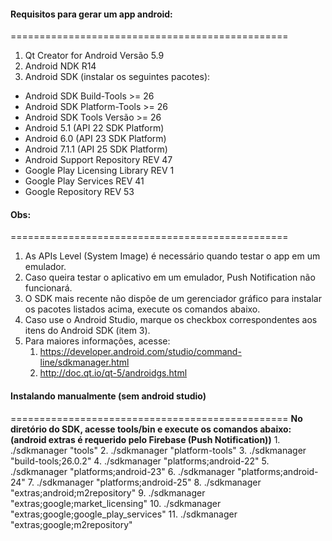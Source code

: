 #### Requisitos para gerar um app android:
================================================
1. Qt Creator for Android Versão 5.9
2. Android NDK R14
3. Android SDK (instalar os seguintes pacotes):
* Android SDK Build-Tools >= 26
* Android SDK Platform-Tools >= 26
* Android SDK Tools Versão >= 26
* Android 5.1 (API 22 SDK Platform)
* Android 6.0 (API 23 SDK Platform)
* Android 7.1.1 (API 25 SDK Platform)
* Android Support Repository REV 47
* Google Play Licensing Library REV 1
* Google Play Services REV 41
* Google Repository REV 53


#### Obs:
================================================
1. As APIs Level (System Image) é necessário quando testar o app em um emulador.
2. Caso queira testar o aplicativo em um emulador, Push Notification não funcionará.
3. O SDK mais recente não dispõe de um gerenciador gráfico para instalar os pacotes listados acima, execute os comandos abaixo.
4. Caso use o Android Studio, marque os checkbox correspondentes aos itens do Android SDK (item 3).
5. Para maiores informações, acesse:
    1. https://developer.android.com/studio/command-line/sdkmanager.html
    2. http://doc.qt.io/qt-5/androidgs.html


#### Instalando manualmente (sem android studio)
================================================
**No diretório do SDK, acesse tools/bin e execute os comandos abaixo: (android extras é requerido pelo Firebase (Push Notification))**
    1.  ./sdkmanager "tools"
    2.  ./sdkmanager "platform-tools"
    3.  ./sdkmanager "build-tools;26.0.2"
    4.  ./sdkmanager "platforms;android-22"
    5.  ./sdkmanager "platforms;android-23"
    6.  ./sdkmanager "platforms;android-24"
    7.  ./sdkmanager "platforms;android-25"
    8.  ./sdkmanager "extras;android;m2repository"
    9.  ./sdkmanager "extras;google;market_licensing"
    10. ./sdkmanager "extras;google;google_play_services"
    11. ./sdkmanager "extras;google;m2repository"
